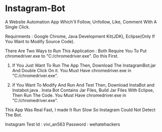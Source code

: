 # Instagram-Bot
A Website Automation App Which'll Follow, Unfollow, Like, Comment With A Single Click.

Requirments : Google Chrome, Java Development Kit(JDK), Eclipse(Only If You Want to Modify Source Code). 

There Are Two Ways to Run This Application : Both Require You To Put chromedriver.exe to "C:/chromedriver.exe". Do this First.

1. If You Just Want To Run The App Then, Download The InstagramBot.jar And Double Click On it. You Must Have chromedriver.exe in "C:/chromedriver.exe".
   
2. If You Want To Modify And Run And Test Then, Download InstaBot and Instabot.java . Insta Bot Contains Jar Files, Build Jar Files With Eclipse, Then Run The Code. You Must Have chromedriver.exe in "C:/chromedriver.exe".

This App Was Real Fast, I made It Run Slow So Instagram Could Not Detect The Bot.

Instagram Test Id : vivi_an563
Password : wehatehackers
